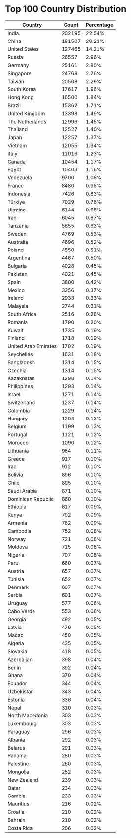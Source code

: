 # Top 100 Country Distribution
| Country | Count | Percentage |
|----|----|----|
| India | 202195 | 22.54% |
| China | 181507 | 20.23% |
| United States | 127465 | 14.21% |
| Russia | 26557 | 2.96% |
| Germany | 25161 | 2.80% |
| Singapore | 24768 | 2.76% |
| Taiwan | 20508 | 2.29% |
| South Korea | 17617 | 1.96% |
| Hong Kong | 16500 | 1.84% |
| Brazil | 15362 | 1.71% |
| United Kingdom | 13398 | 1.49% |
| The Netherlands | 12996 | 1.45% |
| Thailand | 12527 | 1.40% |
| Japan | 12257 | 1.37% |
| Vietnam | 12055 | 1.34% |
| Italy | 11016 | 1.23% |
| Canada | 10454 | 1.17% |
| Egypt | 10403 | 1.16% |
| Venezuela | 9700 | 1.08% |
| France | 8480 | 0.95% |
| Indonesia | 7426 | 0.83% |
| Türkiye | 7029 | 0.78% |
| Ukraine | 6144 | 0.68% |
| Iran | 6045 | 0.67% |
| Tanzania | 5655 | 0.63% |
| Sweden | 4769 | 0.53% |
| Australia | 4696 | 0.52% |
| Poland | 4550 | 0.51% |
| Argentina | 4467 | 0.50% |
| Bulgaria | 4028 | 0.45% |
| Pakistan | 4021 | 0.45% |
| Spain | 3800 | 0.42% |
| Mexico | 3356 | 0.37% |
| Ireland | 2933 | 0.33% |
| Malaysia | 2744 | 0.31% |
| South Africa | 2516 | 0.28% |
| Romania | 1790 | 0.20% |
| Kuwait | 1735 | 0.19% |
| Finland | 1718 | 0.19% |
| United Arab Emirates | 1702 | 0.19% |
| Seychelles | 1631 | 0.18% |
| Bangladesh | 1314 | 0.15% |
| Czechia | 1314 | 0.15% |
| Kazakhstan | 1298 | 0.14% |
| Philippines | 1293 | 0.14% |
| Israel | 1271 | 0.14% |
| Switzerland | 1237 | 0.14% |
| Colombia | 1229 | 0.14% |
| Hungary | 1204 | 0.13% |
| Belgium | 1199 | 0.13% |
| Portugal | 1121 | 0.12% |
| Morocco | 1090 | 0.12% |
| Lithuania | 984 | 0.11% |
| Greece | 917 | 0.10% |
| Iraq | 912 | 0.10% |
| Bolivia | 896 | 0.10% |
| Chile | 895 | 0.10% |
| Saudi Arabia | 871 | 0.10% |
| Dominican Republic | 860 | 0.10% |
| Ethiopia | 817 | 0.09% |
| Kenya | 792 | 0.09% |
| Armenia | 782 | 0.09% |
| Cambodia | 752 | 0.08% |
| Norway | 721 | 0.08% |
| Moldova | 715 | 0.08% |
| Nigeria | 707 | 0.08% |
| Peru | 660 | 0.07% |
| Austria | 657 | 0.07% |
| Tunisia | 652 | 0.07% |
| Denmark | 607 | 0.07% |
| Serbia | 601 | 0.07% |
| Uruguay | 577 | 0.06% |
| Cabo Verde | 553 | 0.06% |
| Georgia | 492 | 0.05% |
| Latvia | 479 | 0.05% |
| Macao | 450 | 0.05% |
| Algeria | 435 | 0.05% |
| Slovakia | 418 | 0.05% |
| Azerbaijan | 398 | 0.04% |
| Benin | 392 | 0.04% |
| Ghana | 370 | 0.04% |
| Ecuador | 344 | 0.04% |
| Uzbekistan | 343 | 0.04% |
| Estonia | 336 | 0.04% |
| Nepal | 310 | 0.03% |
| North Macedonia | 303 | 0.03% |
| Luxembourg | 303 | 0.03% |
| Paraguay | 296 | 0.03% |
| Albania | 292 | 0.03% |
| Belarus | 291 | 0.03% |
| Panama | 280 | 0.03% |
| Palestine | 260 | 0.03% |
| Mongolia | 252 | 0.03% |
| New Zealand | 239 | 0.03% |
| Qatar | 234 | 0.03% |
| Gambia | 233 | 0.03% |
| Mauritius | 216 | 0.02% |
| Croatia | 210 | 0.02% |
| Bahrain | 210 | 0.02% |
| Costa Rica | 206 | 0.02% |
